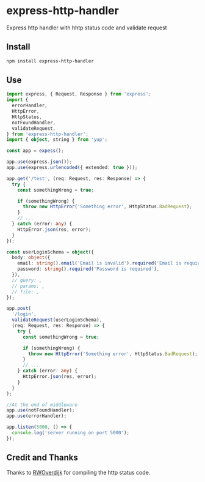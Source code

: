 # express-http-handler

Express http handler with hhtp status code and validate request

## Install

```bash
npm install express-http-handler
```

## Use

```ts
import express, { Request, Response } from 'express';
import {
  errorHandler,
  HttpError,
  HttpStatus,
  notFoundHandler,
  validateRequest,
} from 'express-http-handler';
import { object, string } from 'yup';

const app = expess();

app.use(express.json());
app.use(express.urlencoded({ extended: true }));

app.get('/test', (req: Request, res: Response) => {
  try {
    const somethingWrong = true;

    if (somethingWrong) {
      throw new HttpError('Something error', HttpStatus.BadRequest);
    }
    // ...
  } catch (error: any) {
    HttpError.json(res, error);
  }
});

const userLoginSchema = object({
  body: object({
    email: string().email('Email is invalid').required('Email is required'),
    password: string().required('Password is required'),
  }),
  // query: ,
  // params: ,
  // file: ,
});

app.post(
  '/login',
  validateRequest(userLoginSchema),
  (req: Request, res: Response) => {
    try {
      const somethingWrong = true;

      if (somethingWrong) {
        throw new HttpError('Something error', HttpStatus.BadRequest);
      }
      // ...
    } catch (error: any) {
      HttpError.json(res, error);
    }
  }
);

//At the end of middleware
app.use(notFoundHandler);
app.use(errorHandler);

app.listen(5000, () => {
  console.log('server running on port 5000');
});
```

## Credit and Thanks

Thanks to [RWOverdijk](https://gist.github.com/RWOverdijk/6cef816cfdf5722228e01cc05fd4b094) for compiling the http status code.
